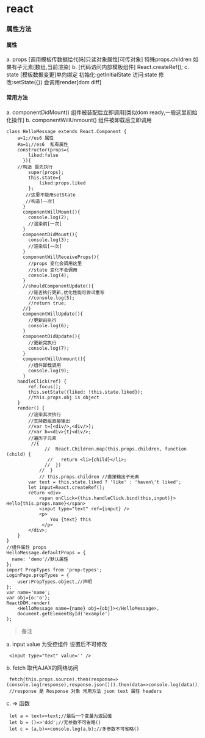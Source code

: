 # react

### 属性方法


#### 属性

a. props [调用模板传数据给代码]只读对象属性[可传对象] 特殊props.children 如果有子元素[数组,当前渲染] 
b. [代码访问内部模板组件] React.createRef(); 
c. state [模板数据变更]单向绑定 初始化:getInitialState 访问:state 修改:setState({}) 会调用render[dom diff]


#### 常用方法

a. componentDidMount() 组件被装配后立即调用[类似dom ready,一般这里初始化操作] 
b. componentWillUnmount() 组件被卸载后立即调用

```
class HelloMessage extends React.Component {
    a=1;//es6 属性
    #a=1;//es6  私有属性
    constructor(props={
        liked:false
      }){
    //构造 最先执行
        super(props);
        this.state={
            liked:props.liked
        };
       //这里不能用setState
       //构造[一次]
      }
      componentWillMount(){
        console.log(2);
        //渲染前[一次]
      }
      componentDidMount(){
        console.log(3);
        //渲染后[一次]
      }
      componentWillReceiveProps(){
        //props 变化会调用这里
        //state 变化不会调用
        console.log(4);
      }
      //shouldComponentUpdate(){
        //是否执行更新,优化性能可尝试重写
        //console.log(5);
        //return true;
      //}
      componentWillUpdate(){
        //更新前执行
        console.log(6);
      }
      componentDidUpdate(){
        //更新完执行
        console.log(7);
      }
      componentWillUnmount(){
        //组件卸载调用
        console.log(9);
      }
    handleClick(ref) {
        ref.focus();
        this.setState({liked: !this.state.liked});
        //this.props.obj is object
    }
    render() {
        //渲染其次执行
        //支持数组直接输出
        //var t=[<div/>,<div/>];
        //var b=<div>{t}<div/>;
        //遍历子元素
         //{
              //  React.Children.map(this.props.children, function (child) {
               //   return <li>{child}</li>;
              //  })
            //  }
            // this.props.children //直接输出子元素
        var text = this.state.liked ? 'like' : 'haven\'t liked';
        let input=React.createRef();
        return <div>
            <span onClick={this.handleClick.bind(this,input)}> Hello{this.props.name}</span>
            <input type="text" ref={input} />
            <p>
                You {text} this
             </p>
        </div>;
    }
}
//组件属性 props
HelloMessage.defaultProps = {
  name: 'demo'//默认属性
};
import PropTypes from 'prop-types';
LoginPage.propTypes = {
    user:PropTypes.object,//声明
};
var name='name';
var obj={o:'o'};
ReactDOM.render(
    <HelloMessage name={name} obj={obj}></HelloMessage>,
    document.getElementById('example')
);
```

> 备注

a. input value 为受控组件 设置后不可修改

```
 <input type="text" value='' />
```

b. fetch 取代AJAX的网络访问

```
 fetch(this.props.source).then(response=>(console.log(response),response.json())).then(data=>console.log(data));
 //response 是 Response 对象 常用方法 json text 属性 headers
```

c. => 函数

```
 let a = text=>text;//最后一个变量为返回值
 let b = ()=>'ddd';//无参数不可省略()
 let c = (a,b)=>console.log(a,b);//多参数不可省略()
```